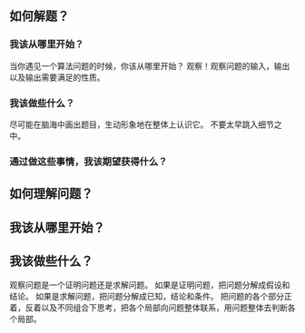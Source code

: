 ## 如何解题？
### 我该从哪里开始？
当你遇见一个算法问题的时候，你该从哪里开始？
观察！观察问题的输入，输出以及输出需要满足的性质。
### 我该做些什么？
尽可能在脑海中画出题目，生动形象地在整体上认识它。
不要太早跳入细节之中。
### 通过做这些事情，我该期望获得什么？

## 如何理解问题？
## 我该从哪里开始？
## 我该做些什么？
观察问题是一个证明问题还是求解问题。
如果是证明问题，把问题分解成假设和结论。
如果是求解问题，把问题分解成已知，结论和条件。
把问题的各个部分正着，反着以及不同组合下思考，把各个局部向问题整体联系，用问题整体去判断各个局部。

